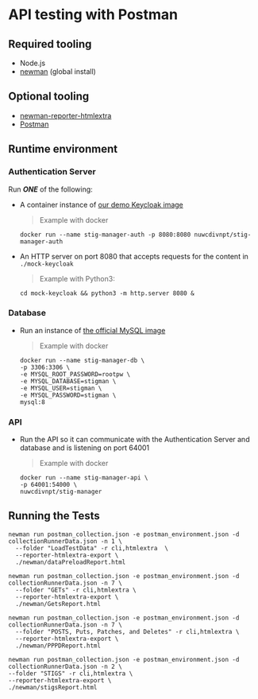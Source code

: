 # API testing with Postman

## Required tooling
- Node.js
- [newman](https://www.npmjs.com/package/newman) (global install)

## Optional tooling
- [newman-reporter-htmlextra](https://www.npmjs.com/package/newman-reporter-htmlextra)
- [Postman](https://www.postman.com/downloads/)

## Runtime environment
### Authentication Server
Run ***ONE*** of the following:
- A container instance of [our demo Keycloak image](https://hub.docker.com/r/nuwcdivnpt/stig-manager-auth) 
   > Example with docker
    ```
   docker run --name stig-manager-auth -p 8080:8080 nuwcdivnpt/stig-manager-auth
   ```
  


- An HTTP server on port 8080 that accepts requests for the content in `./mock-keycloak`

   > Example with Python3:

   ```
   cd mock-keycloak && python3 -m http.server 8080 &
   ```

### Database
- Run an instance of [the official MySQL image](https://hub.docker.com/_/mysql)

   > Example with docker
    ```
   docker run --name stig-manager-db \
  -p 3306:3306 \
  -e MYSQL_ROOT_PASSWORD=rootpw \
  -e MYSQL_DATABASE=stigman \
  -e MYSQL_USER=stigman \
  -e MYSQL_PASSWORD=stigman \
  mysql:8
   ```

### API
- Run the API so it can communicate with the Authentication Server and database and is listening on port 64001

   > Example with docker
   ```
  docker run --name stig-manager-api \
  -p 64001:54000 \
  nuwcdivnpt/stig-manager
   ```   

## Running the Tests


```
newman run postman_collection.json -e postman_environment.json -d collectionRunnerData.json -n 1 \
  --folder "LoadTestData" -r cli,htmlextra  \
  --reporter-htmlextra-export \
  ./newman/dataPreloadReport.html

newman run postman_collection.json -e postman_environment.json -d collectionRunnerData.json -n 7 \
  --folder "GETs" -r cli,htmlextra \
  --reporter-htmlextra-export \
  ./newman/GetsReport.html

newman run postman_collection.json -e postman_environment.json -d collectionRunnerData.json -n 7 \
  --folder "POSTS, Puts, Patches, and Deletes" -r cli,htmlextra \
  --reporter-htmlextra-export \
  ./newman/PPPDReport.html

newman run postman_collection.json -e postman_environment.json -d collectionRunnerData.json -n 2 \
--folder "STIGS" -r cli,htmlextra \
--reporter-htmlextra-export \
./newman/stigsReport.html
```